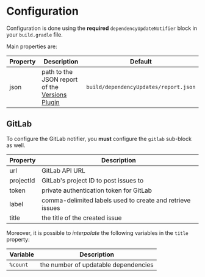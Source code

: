 # Configuration

Configuration is done using the **required** `dependencyUpdateNotifier` block in your `build.gradle` file.

Main properties are:

| Property | Description | Default |
|----------|-------------|---------|
| json | path to the JSON report of the [Versions Plugin](https://github.com/ben-manes/gradle-versions-plugin) | `build/dependencyUpdates/report.json` |


## GitLab

To configure the GitLab notifier, you **must** configure the `gitlab` sub-block as well.

| Property | Description |
|----------|-------------|
| url | GitLab API URL |
| projectId | GitLab's project ID to post issues to |
| token | private authentication token for GitLab |
| label | comma-delimited labels used to create and retrieve issues |
| title | the title of the created issue |

Moreover, it is possible to *interpolate* the following variables in the `title` property:

| Variable | Description |
|----------|-------------|
| `%count` | the number of updatable dependencies |
